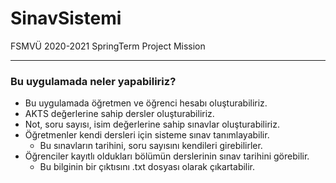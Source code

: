 # SinavSistemi
FSMVÜ 2020-2021 SpringTerm Project Mission
____
### Bu uygulamada neler yapabiliriz?
+ Bu uygulamada öğretmen ve öğrenci hesabı oluşturabiliriz.
+ AKTS değerlerine sahip dersler oluşturabiliriz.
+ Not, soru sayısı, isim değerlerine sahip sınavlar oluşturabiliriz.
+ Öğretmenler kendi dersleri için sisteme sınav tanımlayabilir.
  + Bu sınavların tarihini, soru sayısını kendileri girebilirler.
+ Öğrenciler kayıtlı oldukları bölümün derslerinin sınav tarihini görebilir.
  + Bu bilginin bir çıktısını .txt dosyası olarak çıkartabilir.
